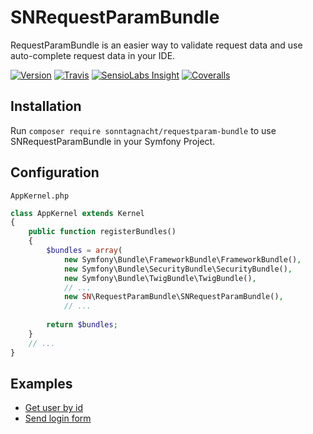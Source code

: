# SNRequestParamBundle

RequestParamBundle is an easier way to validate request data and use auto-complete request data in your IDE.

[![Version](https://img.shields.io/packagist/v/sonntagnacht/SNRequestParamBundle.svg?style=flat-square)](https://packagist.org/packages/sonntagnacht/requestparam-bundle)
[![Travis](https://img.shields.io/travis/sonntagnacht/SNRequestParamBundle.svg?style=flat-square)](https://travis-ci.org/sonntagnacht/SNRequestParamBundle)
[![SensioLabs Insight](https://img.shields.io/sensiolabs/i/0347a5f5-a8d1-4639-aa72-785f60265fb9.svg?style=flat-square)](https://insight.sensiolabs.com/projects/0347a5f5-a8d1-4639-aa72-785f60265fb9)
[![Coveralls](https://img.shields.io/coveralls/sonntagnacht/SNRequestParamBundle.svg?style=flat-square)](https://coveralls.io/r/sonntagnacht/SNRequestParamBundle?branch=master)

## Installation

Run `composer require sonntagnacht/requestparam-bundle` to use SNRequestParamBundle in your Symfony Project.

## Configuration

`AppKernel.php`

```php
class AppKernel extends Kernel
{
    public function registerBundles()
    {
        $bundles = array(
            new Symfony\Bundle\FrameworkBundle\FrameworkBundle(),
            new Symfony\Bundle\SecurityBundle\SecurityBundle(),
            new Symfony\Bundle\TwigBundle\TwigBundle(),
            // ...
            new SN\RequestParamBundle\SNRequestParamBundle(),
            // ...
            
        return $bundles;
    }
    // ...
}
```

## Examples

- [Get user by id](./docs/Examples/GetObjectById.md)
- [Send login form](./docs/Examples/SendLoginForm.md)
